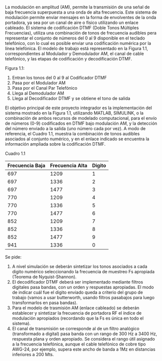 La modulación en amplitud (AM), permite la transmisión de una señal de baja frecuencia superpuesta a una onda de alta frecuencia. Este sistema de modulación permite enviar mensajes en la forma de envolventes de la onda portadora, ya sea por un canal de aire o fı́sico utilizando un enlace cableado.
El sistema de codificación DTMF (Doble Tonos Múltiples Frecuencias), utiliza una combinación de tonos de frecuencia audibles pera representar el conjunto de números del 0 al 9 disponible en el teclado telefónico, con lo cual es posible enviar una codificación numérica por la lı́nea telefónica. El modelo de trabajo está representado en la Figura 1.1, correspondientes al Modulador y Demodulador AM, el canal de cable telefónico, y las etapas de codificación y decodificación DTMF.

Figura 1.1:

1. Entran los tonos del 0 al 9 al Codificador DTMF
2. Pasa por el Modulador AM
3. Pasa por el Canal Par Telefónico
4. Llega al Demodulador AM
5. Llega al Decodificador DTMF y se obtiene el tono de salida

El objetivo principal de este proyecto integrador es la implementación del sistema mostrado en la Figura 1.1, utilizando MATLAB, SIMULINK, o la combinación de ambos recursos de modelado computacional, para el envı́o de números (0-9) codificados en DTMF bajo modulación AM, y la detección del número enviado a la salida (uno número cada por vez).
A modo de referencia, el Cuadro 1.1, muestra la combinación de tonos audibles asociados al conjunto numérico, y en el enlace indicado se encuentra la información ampliada sobre la codificación DTMF.

Cuadro 1.1

| Frecuencia Baja | Frecuencia Alta | Digito |
| --------------- | --------------- | ------ |
| 697             | 1209            | 1      |
| 697             | 1336            | 2      |
| 697             | 1477            | 3      |
| 770             | 1209            | 4      |
| 770             | 1336            | 5      |
| 770             | 1477            | 6      |
| 852             | 1209            | 7      |
| 852             | 1336            | 8      |
| 852             | 1477            | 9      |
| 941             | 1336            | 0      |

Se pide:

1. A nivel simulación se deberán sintetizar los tonos asociados a cada digito numérico seleccionando la frecuencia de muestreo Fs apropiada (Teorema de Nyquist-Shannon).
2. El decodificador DTMF deberá ser implementado mediante filtros digitales pasa bandas, con un orden y respuestas apropiadas. El modo de indicar cuál fue el digito enviado queda a criterio del grupo de trabajo (vamos a usar butterworth, usando filtros pasabajos para luego transformarlos en pasa bandas).
3. Para el modelo de trasmisión AM (enlace cableado) se deberán establecer y sintetizar la frecuencia de portadora RF el ı́ndice de modulación apropiados (recordando que la Fs es única en todo el sistema).
4. El canal de transmisión se corresponde al de un filtro analógico (transformado a digital) pasa banda con un rango de 300 Hz a 3400 Hz, respuesta plana y orden apropiado. Se considera el rango útil asignado a la frecuencia telefónica, aunque el cable telefónico de cobre tipo AWG-24, por ejemplo, supera este ancho de banda a 1Mz en distancias inferiores a 200 Mts.
